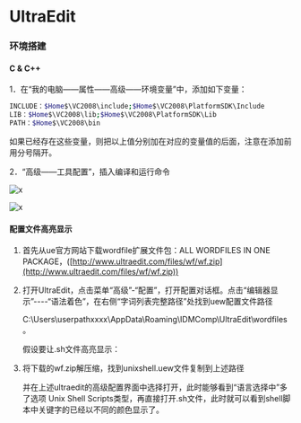 # UltraEdit

### 环境搭建

#### C & C++

1．在“我的电脑——属性——高级——环境变量”中，添加如下变量：

```sh
INCLUDE：$Home$\VC2008\include;$Home$\VC2008\PlatformSDK\Include
LIB：$Home$\VC2008\lib;$Home$\VC2008\PlatformSDK\Lib
PATH：$Home$\VC2008\bin
```

如果已经存在这些变量，则把以上值分别加在对应的变量值的后面，注意在添加前用分号隔开。

2．“高级——工具配置”，插入编译和运行命令

![x](E:/WorkingDir/Office/Arts/Resource/15.png)

![x](E:/WorkingDir/Office/Arts/Resource/16.png)

#### 配置文件高亮显示

1. 首先从ue官方网站下载wordfile扩展文件包：ALL WORDFILES IN ONE PACKAGE，([http://www.ultraedit.com/files/wf/wf.zip](http://www.ultraedit.com/files/wf/wf.zip))

2. 打开UltraEdit，点击菜单“高级”-“配置”，打开配置对话框。点击“编辑器显示”----“语法着色”，在右侧“字词列表完整路径”处找到uew配置文件路径

   C:\Users\userpathxxxx\AppData\Roaming\IDMComp\UltraEdit\wordfiles。

   假设要让.sh文件高亮显示：

3. 将下载的wf.zip解压缩，找到unixshell.uew文件复制到上述路径

   并在上述ultraedit的高级配置界面中选择打开，此时能够看到“语言选择中”多了选项 Unix Shell Scripts类型，再直接打开.sh文件，此时就可以看到shell脚本中关键字的已经以不同的颜色显示了。

